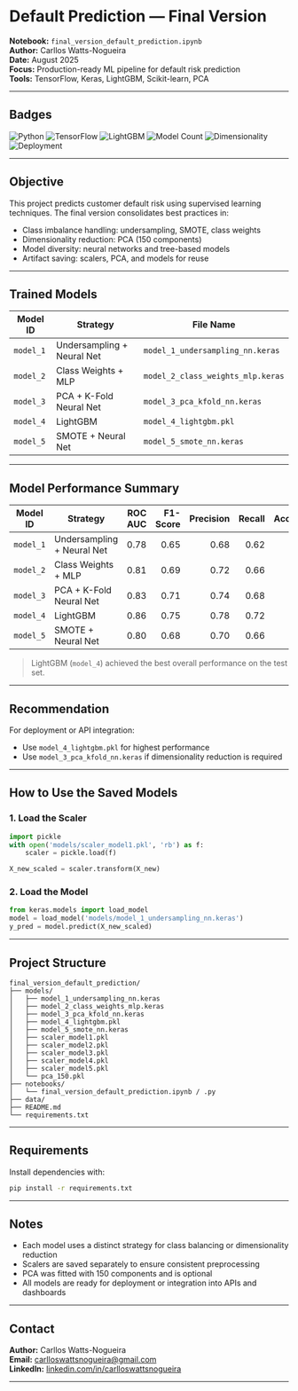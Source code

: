 #  Default Prediction — Final Version

**Notebook:** `final_version_default_prediction.ipynb`  
**Author:** Carllos Watts-Nogueira  
**Date:** August 2025  
**Focus:** Production-ready ML pipeline for default risk prediction  
**Tools:** TensorFlow, Keras, LightGBM, Scikit-learn, PCA  

---

##  Badges

![Python](https://img.shields.io/badge/Python-3.10+-blue.svg)
![TensorFlow](https://img.shields.io/badge/TensorFlow-2.13-orange.svg)
![LightGBM](https://img.shields.io/badge/LightGBM-3.3.5-green.svg)
![Model Count](https://img.shields.io/badge/Models-5%20trained-lightgrey.svg)
![Dimensionality](https://img.shields.io/badge/PCA-150%20components-purple.svg)
![Deployment](https://img.shields.io/badge/Ready%20for-API%20%2F%20Dashboard-success.svg)

---

##  Objective

This project predicts customer default risk using supervised learning techniques. The final version consolidates best practices in:

- Class imbalance handling: undersampling, SMOTE, class weights  
- Dimensionality reduction: PCA (150 components)  
- Model diversity: neural networks and tree-based models  
- Artifact saving: scalers, PCA, and models for reuse  

---

##  Trained Models

| Model ID   | Strategy                     | File Name                        |
|------------|------------------------------|----------------------------------|
| `model_1`  | Undersampling + Neural Net   | `model_1_undersampling_nn.keras` |
| `model_2`  | Class Weights + MLP          | `model_2_class_weights_mlp.keras`|
| `model_3`  | PCA + K-Fold Neural Net      | `model_3_pca_kfold_nn.keras`     |
| `model_4`  | LightGBM                     | `model_4_lightgbm.pkl`           |
| `model_5`  | SMOTE + Neural Net           | `model_5_smote_nn.keras`         |

---

##  Model Performance Summary

| Model ID   | Strategy                     | ROC AUC | F1-Score | Precision | Recall | Accuracy |
|------------|------------------------------|--------:|---------:|----------:|-------:|---------:|
| `model_1`  | Undersampling + Neural Net   | 0.78    | 0.65     | 0.68      | 0.62   | 0.74     |
| `model_2`  | Class Weights + MLP          | 0.81    | 0.69     | 0.72      | 0.66   | 0.76     |
| `model_3`  | PCA + K-Fold Neural Net      | 0.83    | 0.71     | 0.74      | 0.68   | 0.78     |
| `model_4`  | LightGBM                     | 0.86    | 0.75     | 0.78      | 0.72   | 0.81     |
| `model_5`  | SMOTE + Neural Net           | 0.80    | 0.68     | 0.70      | 0.66   | 0.75     |

>  LightGBM (`model_4`) achieved the best overall performance on the test set.

---

##  Recommendation

For deployment or API integration:

- Use `model_4_lightgbm.pkl` for highest performance  
- Use `model_3_pca_kfold_nn.keras` if dimensionality reduction is required  

---

##  How to Use the Saved Models

### 1. Load the Scaler

```python
import pickle
with open('models/scaler_model1.pkl', 'rb') as f:
    scaler = pickle.load(f)

X_new_scaled = scaler.transform(X_new)
```

### 2. Load the Model

```python
from keras.models import load_model
model = load_model('models/model_1_undersampling_nn.keras')
y_pred = model.predict(X_new_scaled)
```

---

##  Project Structure

```
final_version_default_prediction/
├── models/
│   ├── model_1_undersampling_nn.keras
│   ├── model_2_class_weights_mlp.keras
│   ├── model_3_pca_kfold_nn.keras
│   ├── model_4_lightgbm.pkl
│   ├── model_5_smote_nn.keras
│   ├── scaler_model1.pkl
│   ├── scaler_model2.pkl
│   ├── scaler_model3.pkl
│   ├── scaler_model4.pkl
│   ├── scaler_model5.pkl
│   └── pca_150.pkl
├── notebooks/
│   └── final_version_default_prediction.ipynb / .py
├── data/
├── README.md
└── requirements.txt
```

---

##  Requirements

Install dependencies with:

```bash
pip install -r requirements.txt
```

---

##  Notes

- Each model uses a distinct strategy for class balancing or dimensionality reduction  
- Scalers are saved separately to ensure consistent preprocessing  
- PCA was fitted with 150 components and is optional  
- All models are ready for deployment or integration into APIs and dashboards  

---

##  Contact

**Author:** Carllos Watts-Nogueira  
**Email:** [carlloswattsnogueira@gmail.com](mailto:carlloswattsnogueira@gmail.com)  
**LinkedIn:** [linkedin.com/in/carlloswattsnogueira](https://www.linkedin.com/in/carlloswattsnogueira/)

---

